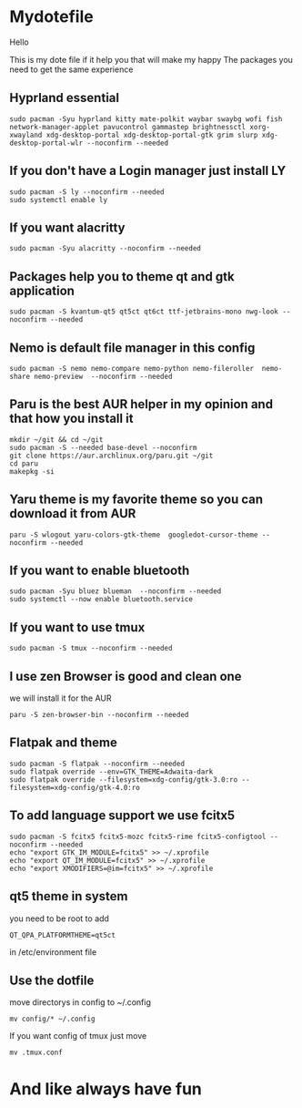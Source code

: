 # Mydotefile

Hello  

This is my dote file if it help you that will make my happy
The packages you need to get the same experience

## Hyprland essential

```
sudo pacman -Syu hyprland kitty mate-polkit waybar swaybg wofi fish network-manager-applet pavucontrol gammastep brightnessctl xorg-xwayland xdg-desktop-portal xdg-desktop-portal-gtk grim slurp xdg-desktop-portal-wlr --noconfirm --needed
```

## If you don't have a Login manager just install LY

```
sudo pacman -S ly --noconfirm --needed
sudo systemctl enable ly 
```

## If you want alacritty

```
sudo pacman -Syu alacritty --noconfirm --needed
```

## Packages help you to theme qt and gtk application

```
sudo pacman -S kvantum-qt5 qt5ct qt6ct ttf-jetbrains-mono nwg-look --noconfirm --needed
```

## Nemo is default file manager in this config

```
sudo pacman -S nemo nemo-compare nemo-python nemo-fileroller  nemo-share nemo-preview  --noconfirm --needed
```

## Paru is the best AUR helper in my opinion and that how you install it

```
mkdir ~/git && cd ~/git
sudo pacman -S --needed base-devel --noconfirm
git clone https://aur.archlinux.org/paru.git ~/git
cd paru
makepkg -si
```

## Yaru theme is my favorite theme so you can download it from AUR

```
paru -S wlogout yaru-colors-gtk-theme  googledot-cursor-theme --noconfirm --needed
```

## If you want to enable bluetooth

```
sudo pacman -Syu bluez blueman  --noconfirm --needed
sudo systemctl --now enable bluetooth.service
```

## If you want to use tmux

```
sudo pacman -S tmux --noconfirm --needed
```

## I use zen Browser is good and clean one

we will install it for the AUR

```
paru -S zen-browser-bin --noconfirm --needed
```

## Flatpak and theme

```
sudo pacman -S flatpak --noconfirm --needed
sudo flatpak override --env=GTK_THEME=Adwaita-dark
sudo flatpak override --filesystem=xdg-config/gtk-3.0:ro --filesystem=xdg-config/gtk-4.0:ro
```

## To add language support we use fcitx5

```
sudo pacman -S fcitx5 fcitx5-mozc fcitx5-rime fcitx5-configtool --noconfirm --needed
echo "export GTK_IM_MODULE=fcitx5" >> ~/.xprofile
echo "export QT_IM_MODULE=fcitx5" >> ~/.xprofile
echo "export XMODIFIERS=@im=fcitx5" >> ~/.xprofile
```

## qt5 theme in system

you need to be root to add

```
QT_QPA_PLATFORMTHEME=qt5ct
```

in /etc/environment file

## Use the dotfile

move directorys in config to ~/.config

```
mv config/* ~/.config
```

If you want config of tmux just move

```
mv .tmux.conf
```

# And like always have fun
